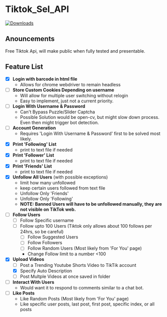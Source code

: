# Tiktok_Sel_API

[![Downloads](https://pepy.tech/badge/)](https://pypi.org/project//)

## Anouncements
Free Tiktok Api, will make public when fully tested and presentable.


## Feature List
- [x] **Login with barcode in html file**
  - Allows for chrome webdriver to remain headless
- [ ] **Store Custom Cookies Depending on username**
  - Will allow for multiple user switching without relogin
  - Easy to implement, just not a current priority.
- [ ] **Login With Username & Password**
  - Can't Bypass Puzzle/Slider Captcha
  - Possible Solution would be open-cv, but might slow down process. Even then might trigger bot detection.
- [ ] **Account Generation**
  - Requires 'Login With Username & Password' first to be solved most likely.
- [x] **Print 'Following' List**
  - print to text file if needed
- [x] **Print 'Follower' List**
  - print to text file if needed
- [x] **Print 'Friends' List**
  - print to text file if needed
- [x] **Unfollow All Users** (with possible exceptions)
  - limit how many unfollowed
  - keep certain users followed from text file
  - Unfollow Only 'Friends'
  - Unfollow Only 'Following'
  - **NOTE: Banned Users will have to be unfollowed manually, they are not visible on TikTok web.**
- [ ] **Follow Users** 
   - [ ] Follow Specific username
   - [ ] Follow upto 100 Users (Tiktok only allows about 100 follows per 24hrs, so be careful)
      - [ ] Follow Suggested Users
      - [ ] Follow Followers
      - [ ] Follow Random Users (Most likely from 'For You' page)
      - Change Follow limit to a number <100
- [x] **Upload Videos**
  - [ ] Post a Trending Youtube Shorts Video to TikTik account
  - [x] Specify Auto Description
  - [ ] Post Multple Videos at once saved in folder
- [ ] **Interact With Users**
  - Would want it to respond to comments similar to a chat bot.
- [ ] **Like Posts**
  - Like Random Posts (Most likely from 'For You' page)
  - Like specific user posts, last post, first post, specific index, or all posts
  

